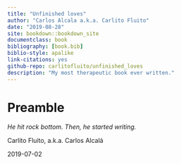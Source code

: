 ```yaml
--- 
title: "Unfinished loves"
author: "Carlos Alcala a.k.a. Carlito Fluito"
date: "2019-08-28"
site: bookdown::bookdown_site
documentclass: book
bibliography: [book.bib]
biblio-style: apalike
link-citations: yes
github-repo: carlitofluito/unfinished_loves
description: "My most therapeutic book ever written."
---
```


# Preamble

*He hit rock bottom. Then, he started writing.*


Carlito Fluito, a.k.a. Carlos Alcalá

2019-07-02
